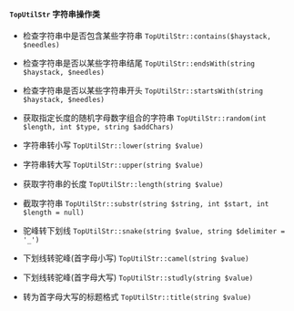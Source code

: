 #### `TopUtilStr` 字符串操作类

* 检查字符串中是否包含某些字符串
`TopUtilStr::contains($haystack, $needles)`

* 检查字符串是否以某些字符串结尾
`TopUtilStr::endsWith(string $haystack, $needles)`

* 检查字符串是否以某些字符串开头
`TopUtilStr::startsWith(string $haystack, $needles)`

* 获取指定长度的随机字母数字组合的字符串
`TopUtilStr::random(int $length, int $type, string $addChars)`

* 字符串转小写
`TopUtilStr::lower(string $value)`

* 字符串转大写
`TopUtilStr::upper(string $value)`

* 获取字符串的长度
`TopUtilStr::length(string $value)`

* 截取字符串
`TopUtilStr::substr(string $string, int $start, int $length = null)`

* 驼峰转下划线
`TopUtilStr::snake(string $value, string $delimiter = '_')`

* 下划线转驼峰(首字母小写)
`TopUtilStr::camel(string $value)`

* 下划线转驼峰(首字母大写)
`TopUtilStr::studly(string $value)`

* 转为首字母大写的标题格式
`TopUtilStr::title(string $value)`



